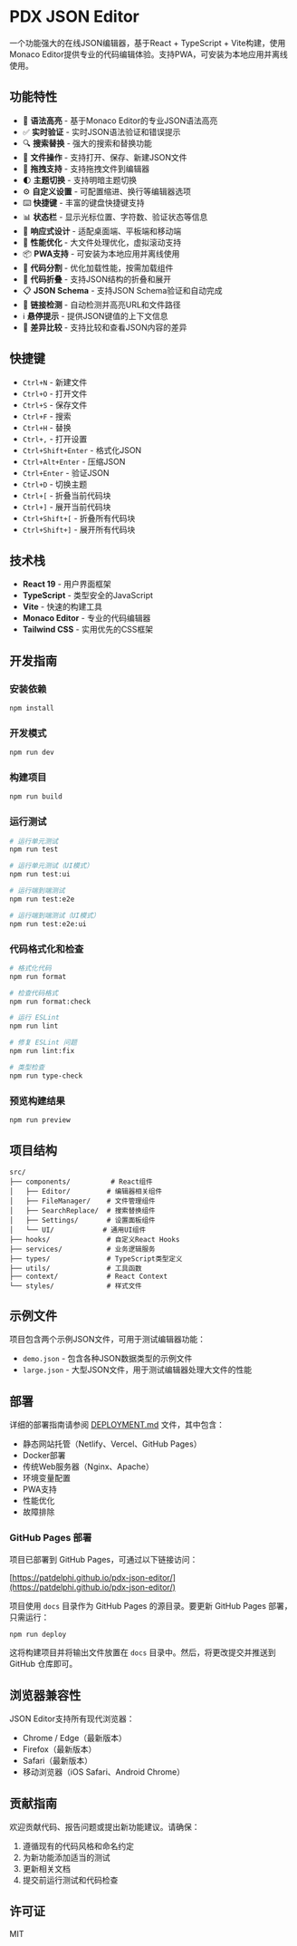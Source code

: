 # PDX JSON Editor

一个功能强大的在线JSON编辑器，基于React + TypeScript + Vite构建，使用Monaco Editor提供专业的代码编辑体验。支持PWA，可安装为本地应用并离线使用。

## 功能特性

- 🎨 **语法高亮** - 基于Monaco Editor的专业JSON语法高亮
- ✅ **实时验证** - 实时JSON语法验证和错误提示
- 🔍 **搜索替换** - 强大的搜索和替换功能
- 📁 **文件操作** - 支持打开、保存、新建JSON文件
- 🎯 **拖拽支持** - 支持拖拽文件到编辑器
- 🌓 **主题切换** - 支持明暗主题切换
- ⚙️ **自定义设置** - 可配置缩进、换行等编辑器选项
- ⌨️ **快捷键** - 丰富的键盘快捷键支持
- 📊 **状态栏** - 显示光标位置、字符数、验证状态等信息
- 📱 **响应式设计** - 适配桌面端、平板端和移动端
- 🚀 **性能优化** - 大文件处理优化，虚拟滚动支持
- 📦 **PWA支持** - 可安装为本地应用并离线使用
- 🔄 **代码分割** - 优化加载性能，按需加载组件
- 📑 **代码折叠** - 支持JSON结构的折叠和展开
- 📋 **JSON Schema** - 支持JSON Schema验证和自动完成
- 🔗 **链接检测** - 自动检测并高亮URL和文件路径
- ℹ️ **悬停提示** - 提供JSON键值的上下文信息
- 🔄 **差异比较** - 支持比较和查看JSON内容的差异

## 快捷键

- `Ctrl+N` - 新建文件
- `Ctrl+O` - 打开文件
- `Ctrl+S` - 保存文件
- `Ctrl+F` - 搜索
- `Ctrl+H` - 替换
- `Ctrl+,` - 打开设置
- `Ctrl+Shift+Enter` - 格式化JSON
- `Ctrl+Alt+Enter` - 压缩JSON
- `Ctrl+Enter` - 验证JSON
- `Ctrl+D` - 切换主题
- `Ctrl+[` - 折叠当前代码块
- `Ctrl+]` - 展开当前代码块
- `Ctrl+Shift+[` - 折叠所有代码块
- `Ctrl+Shift+]` - 展开所有代码块

## 技术栈

- **React 19** - 用户界面框架
- **TypeScript** - 类型安全的JavaScript
- **Vite** - 快速的构建工具
- **Monaco Editor** - 专业的代码编辑器
- **Tailwind CSS** - 实用优先的CSS框架

## 开发指南

### 安装依赖

```bash
npm install
```

### 开发模式

```bash
npm run dev
```

### 构建项目

```bash
npm run build
```

### 运行测试

```bash
# 运行单元测试
npm run test

# 运行单元测试（UI模式）
npm run test:ui

# 运行端到端测试
npm run test:e2e

# 运行端到端测试（UI模式）
npm run test:e2e:ui
```

### 代码格式化和检查

```bash
# 格式化代码
npm run format

# 检查代码格式
npm run format:check

# 运行 ESLint
npm run lint

# 修复 ESLint 问题
npm run lint:fix

# 类型检查
npm run type-check
```

### 预览构建结果

```bash
npm run preview
```

## 项目结构

```
src/
├── components/          # React组件
│   ├── Editor/         # 编辑器相关组件
│   ├── FileManager/    # 文件管理组件
│   ├── SearchReplace/  # 搜索替换组件
│   ├── Settings/       # 设置面板组件
│   └── UI/            # 通用UI组件
├── hooks/              # 自定义React Hooks
├── services/           # 业务逻辑服务
├── types/              # TypeScript类型定义
├── utils/              # 工具函数
├── context/            # React Context
└── styles/             # 样式文件
```

## 示例文件

项目包含两个示例JSON文件，可用于测试编辑器功能：

- `demo.json` - 包含各种JSON数据类型的示例文件
- `large.json` - 大型JSON文件，用于测试编辑器处理大文件的性能

## 部署

详细的部署指南请参阅 [DEPLOYMENT.md](./DEPLOYMENT.md) 文件，其中包含：

- 静态网站托管（Netlify、Vercel、GitHub Pages）
- Docker部署
- 传统Web服务器（Nginx、Apache）
- 环境变量配置
- PWA支持
- 性能优化
- 故障排除

### GitHub Pages 部署

项目已部署到 GitHub Pages，可通过以下链接访问：

[https://patdelphi.github.io/pdx-json-editor/](https://patdelphi.github.io/pdx-json-editor/)

项目使用 `docs` 目录作为 GitHub Pages 的源目录。要更新 GitHub Pages 部署，只需运行：

```bash
npm run deploy
```

这将构建项目并将输出文件放置在 `docs` 目录中。然后，将更改提交并推送到 GitHub 仓库即可。

## 浏览器兼容性

JSON Editor支持所有现代浏览器：

- Chrome / Edge（最新版本）
- Firefox（最新版本）
- Safari（最新版本）
- 移动浏览器（iOS Safari、Android Chrome）

## 贡献指南

欢迎贡献代码、报告问题或提出新功能建议。请确保：

1. 遵循现有的代码风格和命名约定
2. 为新功能添加适当的测试
3. 更新相关文档
4. 提交前运行测试和代码检查

## 许可证

MIT
